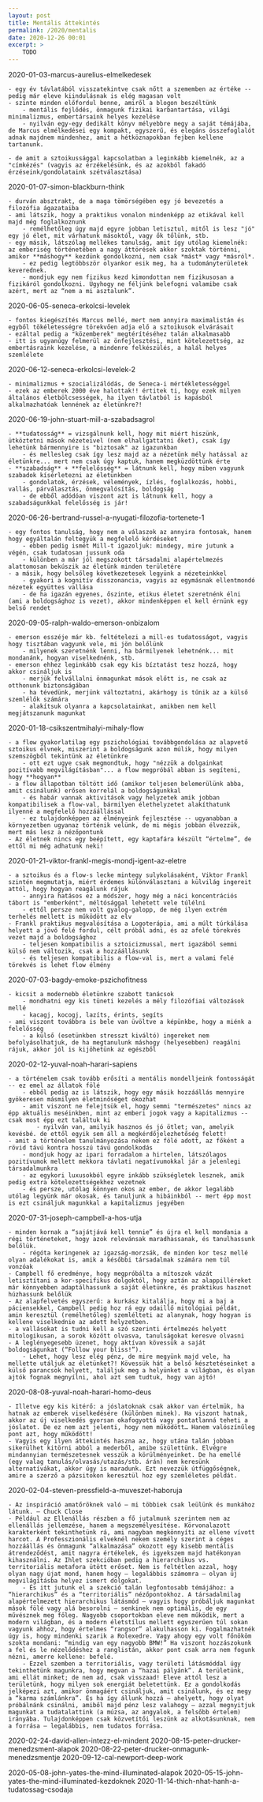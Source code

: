 ```yaml
---
layout: post
title: Mentális áttekintés
permalink: /2020/mentalis
date: 2020-12-26 00:01
excerpt: >
    TODO
---
```




2020-01-03-marcus-aurelius-elmelkedesek

    - egy év távlatából visszatekintve csak nőtt a szememben az értéke -- pedig már eleve kiindulásnak is elég magasan volt
    - szinte minden előfordul benne, amiről a blogon beszéltünk
        - mentális fejlődés, önmagunk fizikai karbantartása, világi minimalizmus, embertársaink helyes kezelése
        - nyilván egy-egy dedikált könyv mélyebbre megy a saját témájába, de Marcus elmélkedései egy kompakt, egyszerű, és elegáns összefoglalót adnak majdnem mindenhez, amit a hétköznapokban fejben kellene tartanunk.

    - de amit a sztoikussággal kapcsolatban a leginkább kiemelnék, az a "címkézés" (vagyis az érzékelésünk, és az azokból fakadó érzéseink/gondolataink szétválasztása)

2020-01-07-simon-blackburn-think

    - durván absztrakt, de a maga tömörségében egy jó bevezetés a filozófia ágazataiba
    - ami látszik, hogy a praktikus vonalon mindenképp az etikával kell majd még foglalkoznunk
        - remélhetőleg úgy majd egyre jobban letisztul, mitől is lesz "jó" egy jó élet, mit várhatunk másoktól, vagy ők tőlünk, stb.
    - egy másik, látszólag mellékes tanulság, amit így utólag kiemelnék: az emberiség történetében a nagy áttörések akkor szoktak történni, amikor **máshogy** kezdünk gondolkozni, nem csak *mást* vagy *másról*.
        - ez pedig legtöbbször olyankor esik meg, ha a tudományterületek keverednek.
        - mondjuk egy nem fizikus kezd kimondottan nem fizikusosan a fizikáról gondolkozni. Úgyhogy ne féljünk belefogni valamibe csak azért, mert az “nem a mi asztalunk”.

2020-06-05-seneca-erkolcsi-levelek

    - fontos kiegészítés Marcus mellé, mert nem annyira maximalistán és egyből tökéletességre törekvően adja elő a sztoikusok elvárásait
    - ezáltal pedig a "közemberek" megtérítéséhez talán alkalmasabb
    - itt is ugyanúgy felmerül az önfejlesztési, mint kötelezettség, az embertásraink kezelése, a mindenre felkészülés, a halál helyes szemlélete


2020-06-12-seneca-erkolcsi-levelek-2

    - minimalizmus + szocializálódás, de Seneca-i mértékletességgel
    - ezek az emberek 2000 éve halottak!! értitek ti, hogy ezek milyen általános életbölcsességek, ha ilyen távlatból is kapásból alkalmazhatóak lennének az életünkre?!



2020-06-19-john-stuart-mill-a-szabadsagrol

    - **tudatosság** = vizsgálnunk kell, hogy mit miért hiszünk, ütköztetni mások nézeteivel (nem elhallgattatni őket), csak így lehetünk bármennyire is "biztosak" az igazunkban
        - és mellesleg csak így lesz majd az a nézetünk mély hatással az életünkre... mert nem csak úgy kaptuk, hanem megküzdöttünk érte
    - **szabadság** + **felelősség** = látnunk kell, hogy miben vagyunk szabadok kísérletezni az életünkben
        - gondolatok, érzések, vélemények, ízlés, foglalkozás, hobbi, vallás, párválasztás, önmegvalósítás, boldogság
        - de ebből adódóan viszont azt is látnunk kell, hogy a szabadságunkkal felelősség is jár!


2020-06-26-bertrand-russel-a-nyugati-filozofia-tortenete-1

    - egy fontos tanulság, hogy nem a válaszok az annyira fontosak, hanem hogy egyáltalán feltegyük a megfelelő kérdéseket
        - ebben pedig ismét Mill-t igazoljuk: mindegy, mire jutunk a végén, csak tudatosan jussunk oda
        - különben a már jól megszokott társadalmi alapértelmezés alattomosan bekúszik az életünk minden területére
    - a másik, hogy belsőleg következetesek legyünk a nézeteinkkel
        - gyakori a kognitív disszonancia, vagyis az egymásnak ellentmondó nézetek együttes vallása
        - de ha igazán egyenes, őszinte, etikus életet szeretnénk élni (ami a boldogsághoz is vezet), akkor mindenképpen el kell érnünk egy belső rendet



2020-09-05-ralph-waldo-emerson-onbizalom

    - emerson esszéje már kb. feltételezi a mill-es tudatosságot, vagyis hogy tisztában vagyunk vele, mi jön belőlünk
        - milyenek szeretnénk lenni, ha bármilyenek lehetnénk... mit mondanánk, hogyan viselkednénk, stb.
    - emerson ehhez leginkább csak egy kis bíztatást tesz hozzá, hogy akkor csináljuk is
        - merjük felvállalni önmagunkat mások előtt is, ne csak az otthonunk biztonságában
        - ha tévedünk, merjünk változtatni, akárhogy is tűnik az a külső szemlélők számára
        - alakítsuk olyanra a kapcsolatainkat, amikben nem kell megjátszanunk magunkat





2020-01-18-csikszentmihalyi-mihaly-flow

    - a flow gyakorlatilag egy pszichológiai továbbgondolása az alapvető sztoikus elvnek, miszerint a boldogságunk azon múlik, hogy milyen szemszögből tekintünk az életünkre
        - ott ezt ugye csak megmondtuk, hogy "nézzük a dolgainkat pozitívabb megvilágításban"... a flow megpróbál abban is segíteni, hogy **hogyan**
    - a flow állapotban töltött idő (amikor teljesen belemerülünk abba, amit csinálunk) erősen korrelál a boldogságunkkal
        - és habár vannak aktivitások vagy helyzetek amik jobban kompatibilisek a flow-val, bármilyen élethelyzetet alakíthatunk ilyenné a megfelelő hozzáállással
        - ez tulajdonképpen az élményeink fejlesztése -- ugyanabban a környezetben ugyanaz történik velünk, de mi mégis jobban élvezzük, mert más lesz a nézőpontunk
    - Az életnek nincs egy beépített, egy kaptafára készült “értelme”, de ettől mi még adhatunk neki!


2020-01-21-viktor-frankl-megis-mondj-igent-az-eletre

    - a sztoikus és a flow-s lecke mintegy sulykolásaként, Viktor Frankl szintén megmutatja, miért érdemes különválasztani a külvilág ingereit attól, hogy hogyan reagálunk rájuk
        - annyira hatásos ez a módszer, hogy még a náci koncentrációs tábort is "emberként", méltósággal lehetett vele túlélni
        - ettől persze nem volt gyalog-galopp, de még ilyen extrém terhelés mellett is működött az elv
    - Frankl praktikus megvalósítása a Logoterápia, ami a múlt túrkálása helyett a jövő felé fordul, célt próbál adni, és az afelé törekvés vezet majd a boldogsághoz
        - teljesen kompatibilis a sztoicizmussal, mert igazából semmi külső nem változik, csak a hozzáállásunk
        - és teljesen kompatibilis a flow-val is, mert a valami felé törekvés is lehet flow élmény

2020-07-03-bagdy-emoke-pszichofitness

    - kicsit a modernebb életünkre szabott tanácsok
        - mondhatni egy kis tüneti kezelés a mély filozófiai változások mellé
        - kacagj, kocogj, lazíts, érints, segíts
    - ami viszont továbbra is bele van üvöltve a képünkbe, hogy a miénk a felelősség
        - a külső (esetünkben stresszt kiváltó) ingereket nem befolyásolhatjuk, de ha megtanulunk máshogy (helyesebben) reagálni rájuk, akkor jól is kijöhetünk az egészből


2020-02-12-yuval-noah-harari-sapiens

    - a történelem csak tovább erősíti a mentális mondelljeink fontosságát -- ez emel az állatok fölé
        - ebből pedig az is látszik, hogy egy másik hozzáállás mennyire gyökeresen másmilyen életminőséget okozhat
        - amit viszont ne felejtsük el, hogy semmi "természetes" nincs az épp aktuális meséinkben, mint az emberi jogok vagy a kapitalizmus -- csak most épp ezt találtuk ki
            - nyilván van, amilyik hasznos és jó ötlet; van, amelyik kevésbé. de ettől egyik sem áll a megkérdőjelezhetőség felett!
    - amit a történelem tanulmányozása nekem ez fölé adott, az főként a rövid távú kontra hosszú távú gondolkodás
        - mondjuk hogy az ipari forradalom a hirtelen, látszólagos pozitívumok mellett mekkora távlati negatívumokkal jár a jelenlegi társadalmunkra
        - az egykori luxusokból egyre inkább szükségletek lesznek, amik pedig extra kötelezettségekhez vezetnek
        - és persze, utólag könnyen okos az ember, de akkor legalább utólag legyünk már okosak, és tanuljunk a hibáinkból -- mert épp most is ezt csináljuk magunkkal a kapitalizmus jegyében

2020-07-31-joseph-campbell-a-hos-utja

    - minden kornak a “sajátjává kell tennie” és újra el kell mondania a régi történeteket, hogy azok relevánsak maradhassanak, és tanulhassunk belőlük.
        - régóta keringenek az igazság-morzsák, de minden kor tesz mellé olyan adalékokat is, amik a későbbi társadalmak számára nem túl vonzóak
    - Campbell fő eredménye, hogy megpróbálta a mítoszok vázát letisztítani a kor-specifikus dolgoktól, hogy aztán az alappilléreket már könnyebben adaptálhassunk a saját életünkre, és praktikus hasznot húzhassunk belőlük
    - Az alapfelvetés egyszerű: a kurkász kitalálja, hogy mi a baj a páciensekkel, Campbell pedig hoz rá egy odaillő mitológiai példát, amin keresztül (remélhetőleg) szemlélteti az alanynak, hogy hogyan is kellene viselkednie az adott helyzetben.
    - a vallásokat is tudni kell a szó szerinti értelmezés helyett mitologikusan, a sorok között olvasva, tanulságokat keresve olvasni
    - A leglényegesebb üzenet, hogy aktívan kövessük a saját boldogságunkat (“Follow your bliss!”).
        - Lehet, hogy lesz elég pénz, de mire megyünk majd vele, ha mellette utáljuk az életünket?! Kövessük hát a belső késztetéseinket a külső parancsok helyett, találjuk meg a helyünket a világban, és olyan ajtók fognak megnyílni, ahol azt sem tudtuk, hogy van ajtó!

2020-08-08-yuval-noah-harari-homo-deus

    - Illetve egy kis kitérő: a jóslatoknak csak akkor van értelmük, ha hatnak az emberek viselkedésére (különben minek). Ha viszont hatnak, akkor az új viselkedés gyorsan okafogyottá vagy pontatlanná teheti a jóslatot. De ez nem azt jelenti, hogy nem működött… Hanem valószínűleg pont azt, hogy működött!
    - Vagyis egy ilyen áttekintés haszna az, hogy utána talán jobban sikerülhet kitörni abból a mederből, amibe születtünk. Elvégre mindannyian természetesnek vesszük a körülményeinket. De ha emellé (egy valag tanulás/olvasás/utazás/stb. árán) nem keresünk alternatívákat, akkor úgy is maradunk. Ezt nevezzük útfüggőségnek, amire a szerző a pázsitokon keresztül hoz egy szemléletes példát.


2020-02-04-steven-pressfield-a-muveszet-haboruja

    - Az inspiráció amatőröknek való – mi többiek csak leülünk és munkához látunk. – Chuck Close
    - Például az Ellenállás részben a fő jutalmunk szerintem nem az ellenállás jellemzése, hanem a megszemélyesítése. Körvonalazott karakterként tekinthetünk rá, ami nagyban megkönnyíti az ellene vívott harcot. A Professzionális elveknél nekem személy szerint a céges hozzáállás és önmagunk “alkalmazása” okozott egy kisebb mentális átrendeződést, amit nagyra értékelek, és igyekszem majd hatékonyan kihasználni. Az Ihlet szekcióban pedig a hierarchikus vs. territoriális metafora ütött erőset. Nem is feltétlen azzal, hogy olyan nagy újat mond, hanem hogy – legalábbis számomra – olyan új megvilágításba helyez ismert dolgokat.
        - És itt jutunk el a szekció talán legfontosabb témájához: a “hierarchikus” és a “territoriális” nézőpontokhoz. A társadalmilag alapértelmezett hierarchikus látásmód – vagyis hogy próbáljuk magunkat mások fölé vagy alá besorolni – senkinek nem optimális, de egy művésznek meg főleg. Nagyobb csoportokban eleve nem működik, mert a modern világban, és a modern életstílus mellett egyszerűen túl sokan vagyunk ahhoz, hogy értelmes “rangsor” alakulhasson ki. Fogalmazhatnék úgy is, hogy mindenki szarik a Rolexedre. Vagy ahogy egy volt főnököm szokta mondani: “mindig van egy nagyobb BMW!” Ha viszont hozzászokunk a fel és le nézelődéshez a ranglistán, akkor pont csak arra nem fogunk nézni, amerre kellene: befelé.
        - Ezzel szemben a territoriális, vagy területi látásmóddal úgy tekinthetünk magunkra, hogy megvan a “hazai pályánk”. A területünk, ami ellát minket; de nem ad, csak visszaad! Eleve attól lesz a területünk, hogy milyen sok energiát beletettünk. Ez a gondolkodás jelképezi azt, amikor önmagáért csináljuk, amit csinálunk, és ez megy a “karma számlánkra”. És ha így állunk hozzá – ahelyett, hogy olyat próbálnánk csinálni, amiből majd pénz lesz valahogy – azzal megnyitjuk magunkat a tudatalattink (a múzsa, az angyalok, a felsőbb értelem) irányába. Tulajdonképpen csak közvetítői leszünk az alkotásunknak, nem a forrása – legalábbis, nem tudatos forrása.

2020-02-24-david-allen-intezz-el-mindent
2020-08-15-peter-drucker-menedzsment-alapok
2020-08-22-peter-drucker-onmagunk-menedzsmentje
2020-09-12-cal-newport-deep-work


2020-05-08-john-yates-the-mind-illuminated-alapok
2020-05-15-john-yates-the-mind-illuminated-kezdoknek
2020-11-14-thich-nhat-hanh-a-tudatossag-csodaja